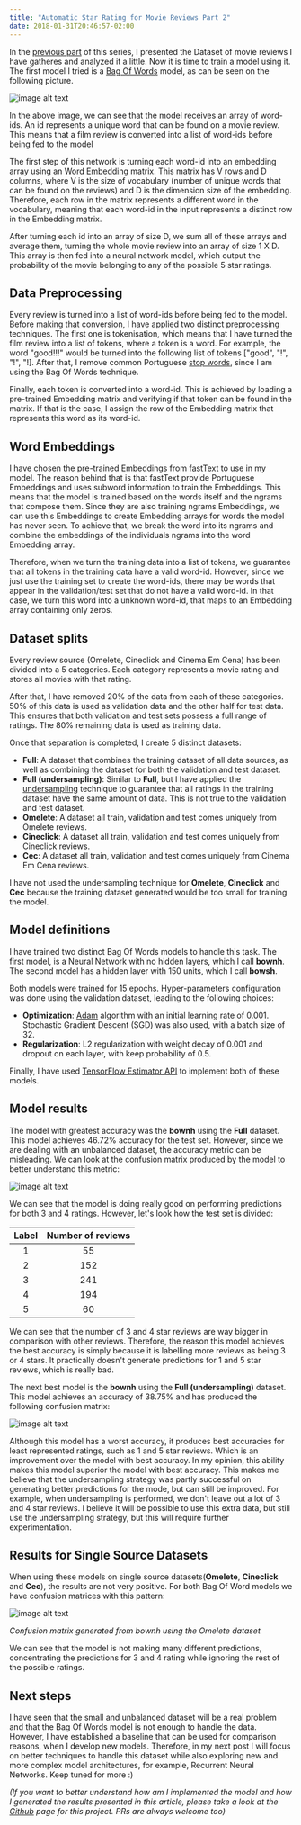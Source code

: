 ```yaml
---
title: "Automatic Star Rating for Movie Reviews Part 2"
date: 2018-01-31T20:46:57-02:00
---
```


In the [previous part](https://lucasmoura.github.io/blog/2018/01/31/automatic-star-rating-for-movie-reviews-part-2/)
of this series, I presented the Dataset of movie reviews I
have gatheres and analyzed it a little. Now it is time to train a model using
it. The first model I tried is a
[Bag Of Words](https://en.wikipedia.org/wiki/Bag-of-words_model) model, as can
be seen on the following picture.

![image alt text](/automatic-star-rating-for-movie-reviews-part-2/bag_of_words.png)

In the above image, we can see that the model receives an array of word-ids.
An id represents a unique word that can be found on a movie review.
This means that a film review is converted into a list of word-ids before being fed to the model

The first step of this network is turning each word-id into an embedding array using an
[Word Embedding](https://en.wikipedia.org/wiki/Word_embedding) matrix. This matrix has V rows and D
columns, where V is the size of vocabulary (number of unique words that can be found on the
reviews) and D is the dimension size of the embedding. Therefore, each row in the matrix represents
a different word in the vocabulary, meaning that each word-id in the input represents a distinct
row in the Embedding matrix.

After turning each id into an array of size D, we sum all of these arrays and
average them, turning the whole movie review into an array of size 1 X D. This
array is then fed into a neural network model, which output the probability of
the movie belonging to any of the possible 5 star ratings.

## Data Preprocessing

Every review is turned into a list of word-ids before being fed to the
model. Before making that conversion, I have applied two distinct preprocessing
techniques. The first one is tokenisation, which means that I have turned the
film review into a list of tokens, where a token is a word. For example, the
word "good!!!" would be turned into the following list of tokens ["good",
"!", "!", "!]. After that, I remove common Portuguese
[stop words](https://gist.github.com/alopes/5358189), since I am using the 
Bag Of Words technique.

Finally, each token is converted into a word-id. This is achieved by loading a pre-trained
Embedding matrix and verifying if that token can be found in the matrix. If that is the case, I
assign the row of the Embedding matrix that represents this word as its word-id.

## Word Embeddings

I have chosen the pre-trained Embeddings from [fastText](https://fasttext.cc/)
to use in my model. The reason behind that is that fastText provide Portuguese Embeddings and uses
subword information to train the Embeddings. This means that the model is trained based on the
words itself and the ngrams that compose them. Since they are also training ngrams Embeddings, we
can use this Embeddings to create Embedding arrays for words the model has never seen. To achieve
that, we break the word into its ngrams and combine the embeddings of the individuals ngrams into
the word Embedding array.

Therefore, when we turn the training data into a list of tokens, we guarantee
that all tokens in the training data have a valid word-id. However, since we just use the training
set to create the word-ids, there may be words that appear in the
validation/test set that do not have a valid word-id. In that case, we turn this
word into a unknown word-id, that maps to an Embedding array containing only zeros.

## Dataset splits

Every review source (Omelete, Cineclick and Cinema Em Cena) has been divided into a 5 categories.
Each category represents a movie rating and stores all movies with that rating.

After that, I have removed 20% of the data from each of these categories. 50% of this data is used
as validation data and the other half for test data. This ensures that both validation and test
sets possess a full range of ratings. The 80% remaining data is used as training data. 

Once that separation is completed, I create 5 distinct datasets:

* **Full**: A dataset that combines the training dataset of all data sources, as
  well as combining the dataset for both the validation and test dataset.
* **Full (undersampling)**: Similar to **Full**, but I have applied the
  [undersampling](https://en.wikipedia.org/wiki/Oversampling_and_undersampling_in_data_analysis)
  technique to guarantee that all ratings in the training dataset have the same
  amount of data. This is not true to the validation and test dataset.
* **Omelete**: A dataset all train, validation and test comes uniquely from
  Omelete reviews.
* **Cineclick**: A dataset all train, validation and test comes uniquely from
  Cineclick reviews.
* **Cec**: A dataset all train, validation and test comes uniquely from
  Cinema Em Cena reviews.

I have not used the undersampling technique for **Omelete**, **Cineclick** and
**Cec** because the training dataset generated would be too small for training the
model.

## Model definitions

I have trained two distinct Bag Of Words models to handle this task. The first
model, is a Neural Network with no hidden layers, which I call **bownh**.
The second model has a hidden layer with 150 units, which I call
**bowsh**.

Both models were trained for 15 epochs. Hyper-parameters configuration was done
using the validation dataset, leading to the following choices:

* **Optimization**: [Adam](https://arxiv.org/abs/1412.6980) algorithm with an initial learning rate
of 0.001. Stochastic Gradient Descent (SGD) was also used, with a batch size of 32.
* **Regularization**: L2 regularization with weight
decay of 0.001 and dropout on each layer, with keep probability of 0.5.

Finally, I have used [TensorFlow Estimator
API](https://www.tensorflow.org/programmers_guide/estimators) to implement both
of these models.

## Model results

The model with greatest accuracy was the **bownh** 
using the  **Full** dataset. This model achieves 46.72%
accuracy for the test set. However, since we are dealing with an unbalanced
dataset, the accuracy metric can be misleading. We can look at the confusion
matrix produced by the model to better understand this metric:

![image alt text](/automatic-star-rating-for-movie-reviews-part-2/best_confusion_matrix.png)

We can see that the model is doing really good on performing predictions for
both 3 and 4 ratings. However, let's look how the test set is divided:

| Label    | Number of reviews |
| :------: |:----------------: |
|   1      |        55         |
|   2      |       152         |
|   3      |       241         |
|   4      |       194         |
|   5      |        60         |

We can see that the number of 3 and 4 star reviews are way bigger in comparison
with other reviews. Therefore, the reason this model achieves the best accuracy
is simply because it is labelling more reviews as being 3 or 4 stars. It
practically doesn't generate predictions for 1 and 5 star reviews, which is
really bad.

The next best model is the **bownh** using the **Full (undersampling)** dataset.
This model achieves an accuracy of 38.75% and has produced the following
confusion matrix:

![image alt text](/automatic-star-rating-for-movie-reviews-part-2/undersampling_confusion_matrix.png)

Although this model has a worst accuracy, it produces best accuracies for least
represented ratings, such as 1 and 5 star reviews. Which is an improvement over
the model with best accuracy. In my opinion, this ability makes this model superior the
model with best accuracy. This makes me believe that the undersampling strategy was partly
successful on generating better predictions for the mode, but can still be
improved. For example, when undersampling is performed, we don't leave out a lot
of 3 and 4 star reviews. I believe it will be possible to use this extra data,
but still use the undersampling strategy, but this will require further
experimentation.

## Results for Single Source Datasets

When using these models on single source datasets(**Omelete**, **Cineclick** and
**Cec**), the results are not very positive. For both Bag Of Word models 
we have confusion matrices with this pattern:

![image alt text](/automatic-star-rating-for-movie-reviews-part-2/single_source_confusion_matrix.png)

*Confusion matrix generated from bownh using the Omelete dataset*

We can see that the model is not making many different predictions,
concentrating the predictions for 3 and 4 rating while ignoring the rest of the
possible ratings.

## Next steps

I have seen that the small and unbalanced dataset will be a real problem and
that the Bag Of Words model is not enough to handle the data. However, I have
established a baseline that can be used for comparison reasons, when I develop
new models. Therefore, in my next post I will focus on better techniques to handle this dataset
while also exploring new and more complex model architectures, for example, 
Recurrent Neural Networks. Keep tuned for more :)

*(If you want to better understand how am I implemented the model and how I
generated the results presented in this article, please take a look
at the [Github](https://github.com/lucasmoura/movie_critic_stars) page for this
project. PRs are always welcome too)*

